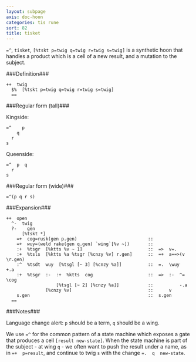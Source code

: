 ```yaml
---
layout: subpage
axis: doc-hoon
categories: tis rune
sort: 82
title: tisket
---
```




`=^`, `tisket`, `[%tskt p=twig q=twig r=twig s=twig]` is a synthetic 
hoon that handles a product which is a cell of a new result, and
a mutation to the subject.

###Definition###

    ++  twig  
      $%  [%tskt p=twig q=twig r=twig s=twig]
      ==

###Regular form (tall)###

Kingside:

    =^    p 
        q
      r
    s

Queenside:

    =^  p  q
      r
    s

###Regular form (wide)###

    =^(p q r s)

###Expansion###
    
    ++  open
      ^-  twig
      ?-    gen
          [%tskt *]
        =+  cog=rusk(gen p.gen)                           ::
        =+  wuy=(weld rake(gen q.gen) `wing`[%v ~])       ::
        :+  %tsgr  [%ktts %v ~ 1]                         ::  =>  v=.
        :+  %tsls  [%ktts %a %tsgr [%cnzy %v] r.gen]      ::  =+  a==>(v \r.gen)
        :^  %tsdt  wuy  [%tsgl [~ 3] [%cnzy %a]]          ::  =.  \wuy  +.a
        :+  %tsgr  :-  :+  %ktts  cog                     ::  =>  :-  ^=  \cog
                       [%tsgl [~ 2] [%cnzy %a]]           ::          -.a
                   [%cnzy %v]                             ::      v
        s.gen                                             ::  s.gen
      ==

###Notes###

Language change alert: `p` should be a term, `q` should be a wing.

We use `=^` for the common pattern of a state machine which
exposes a gate that produces a cell `[result new-state]`.  When
the state machine is part of the subject - at wing `q` - we often
want to push the result under a name, as in `=+  p=result`, and
continue to twig `s` with the change `=.  q  new-state`.
